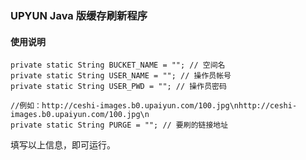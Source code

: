 ### UPYUN Java 版缓存刷新程序

#### 使用说明

```
private static String BUCKET_NAME = ""; // 空间名
private static String USER_NAME = ""; // 操作员帐号
private static String USER_PWD = ""; // 操作员密码
    
//例如：http://ceshi-images.b0.upaiyun.com/100.jpg\nhttp://ceshi-images.b0.upaiyun.com/100.jpg\n
private static String PURGE = ""; // 要刷的链接地址
```

填写以上信息，即可运行。
